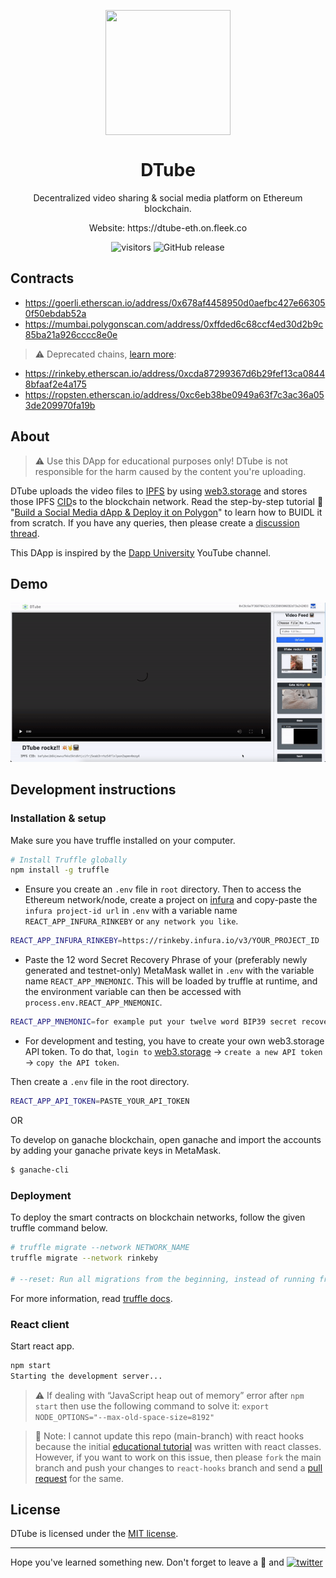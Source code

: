 <p align="center">
  <img align="center" src="https://github.com/AkhileshThite/DTube/blob/main/src/logo.png" width="200" height="200"></img>
</p>

<h1 align="center">DTube</h1>

<p aign="center">
  <p align="center">Decentralized video sharing & social media platform on Ethereum blockchain.</p>
  <p align="center">Website: <a href="https://dtube-eth.on.fleek.co"></a>https://dtube-eth.on.fleek.co</p>
</p>

<div align="center">
  <img src="https://visitor-badge.glitch.me/badge?page_id=AkhileshThite.dtube" alt="visitors" />
  <img src="https://img.shields.io/github/v/release/AkhileshThite/DTube?color=1FC71F" alt="GitHub release" />
</div>

## Contracts

- https://goerli.etherscan.io/address/0x678af4458950d0aefbc427e663050f50ebdab52a
- https://mumbai.polygonscan.com/address/0xffded6c68ccf4ed30d2b9c85ba21a926cccc8e0e
> ⚠️ Deprecated chains, [learn more](https://blog.ethereum.org/2022/06/21/testnet-deprecation):
- https://rinkeby.etherscan.io/address/0xcda87299367d6b29fef13ca08448bfaaf2e4a175
- https://ropsten.etherscan.io/address/0xc6eb38be0949a63f7c3ac36a053de209970fa19b

## About

> ⚠️ Use this DApp for educational purposes only! DTube is not responsible for the harm caused by the content you're uploading.

DTube uploads the video files to [IPFS](https://ipfs.tech/) by using [web3.storage](https://web3.storage/) and stores those IPFS [CID](https://docs.ipfs.tech/concepts/content-addressing/)s to the blockchain network. Read the step-by-step tutorial 📝 "[Build a Social Media dApp & Deploy it on Polygon](https://learn.figment.io/tutorials/build-a-social-media-dapp-and-deploy-it-on-polygon)" to learn how to BUIDL it from scratch. If you have any queries, then please create a [discussion thread](https://github.com/akhileshthite/dtube/discussions).

This DApp is inspired by the [Dapp University](https://www.youtube.com/channel/UCY0xL8V6NzzFcwzHCgB8orQ) YouTube channel.

## Demo

<div align="center">
  <img src="https://github.com/akhileshthite/dtube/blob/main/demo.gif" />
</div>

## Development instructions

### Installation & setup

Make sure you have truffle installed on your computer.

```sh
# Install Truffle globally
npm install -g truffle
```

- Ensure you create an `.env` file in `root` directory. Then to access the Ethereum network/node, create a project on [infura](https://infura.io/) and copy-paste the `infura project-id url` in `.env` with a variable name `REACT_APP_INFURA_RINKEBY` or `any network you like`.

```sh
REACT_APP_INFURA_RINKEBY=https://rinkeby.infura.io/v3/YOUR_PROJECT_ID
```

- Paste the 12 word Secret Recovery Phrase of your (preferably newly generated and testnet-only) MetaMask wallet in `.env` with the variable name `REACT_APP_MNEMONIC`. This will be loaded by truffle at runtime, and the environment variable can then be accessed with `process.env.REACT_APP_MNEMONIC`.

```sh
REACT_APP_MNEMONIC=for example put your twelve word BIP39 secret recovery phrase here
```

- For development and testing, you have to create your own web3.storage API token. To do that, `login to` [web3.storage](https://web3.storage/) -> `create a new API token` -> `copy the API token`.

Then create a `.env` file in the root directory.

```bash
REACT_APP_API_TOKEN=PASTE_YOUR_API_TOKEN
```

OR

To develop on ganache blockchain, open ganache and import the accounts by adding your ganache private keys in MetaMask.

```sh
$ ganache-cli
```

### Deployment

To deploy the smart contracts on blockchain networks, follow the given truffle command below.

```sh
# truffle migrate --network NETWORK_NAME
truffle migrate --network rinkeby

# --reset: Run all migrations from the beginning, instead of running from the last completed migration.

```

For more information, read [truffle docs](https://trufflesuite.com/docs/truffle/).

### React client

Start react app.

```sh
npm start
Starting the development server...
```

> ⚠️ If dealing with “JavaScript heap out of memory” error after `npm start` then use the following command to solve it: `export NODE_OPTIONS="--max-old-space-size=8192"`

> 📌 Note: I cannot update this repo (main-branch) with react hooks because the initial [educational tutorial](https://learn.figment.io/tutorials/build-a-social-media-dapp-and-deploy-it-on-polygon) was written with react classes. However, if you want to work on this issue, then please `fork` the main branch and push your changes to `react-hooks` branch and send a [pull request](https://github.com/akhileshthite/dtube/pulls) for the same.

## License

DTube is licensed under the [MIT license](https://github.com/AkhileshThite/DTube/blob/main/LICENSE).

<hr>

Hope you've learned something new. Don't forget to leave a 🌟 and <a href="https://twitter.com/cryptoroots_xyz" target="_blank"><img src="https://img.shields.io/twitter/follow/akhileshthite_?style=social" alt="twitter" /></a>
